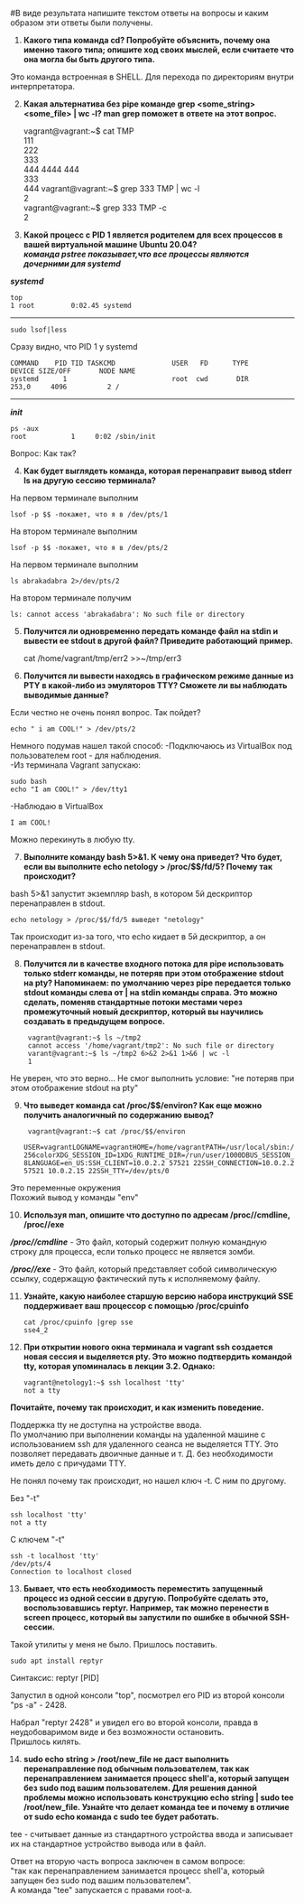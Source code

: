 #В виде результата напишите текстом ответы на вопросы и каким образом эти ответы были получены. 

1. **Какого типа команда cd? Попробуйте объяснить, почему она именно такого типа; опишите ход своих мыслей, если считаете что она могла бы быть другого типа.**  

 Это команда встроенная в SHELL. Для перехода по директориям внутри интерпретатора.

2. **Какая альтернатива без pipe команде grep <some_string> <some_file> | wc -l? man grep поможет в ответе на этот вопрос.**     
   
   
    vagrant@vagrant:~$ cat TMP  
    111  
    222  
    333  
    444 4444 444  
    333  
    444
    vagrant@vagrant:~$ grep 333 TMP | wc -l   
    2  
    vagrant@vagrant:~$ grep 333 TMP -c  
    2  

3. **Какой процесс с PID 1 является родителем для всех процессов в вашей виртуальной машине Ubuntu 20.04?**  
***команда pstree показывает,что все процессы являются дочерними для systemd***
  

***systemd***  

    top  
    1 root         0:02.45 systemd
----------------------------------
	sudo lsof|less
Сразу видно, что PID 1 у systemd  

	COMMAND    PID TID TASKCMD              USER   FD      TYPE             DEVICE SIZE/OFF       NODE NAME
	systemd      1                          root  cwd       DIR              253,0     4096          2 /
--------------------------------
***init***  

	ps -aux
	root           1     0:02 /sbin/init

Вопрос: Как так?  

4. **Как будет выглядеть команда, которая перенаправит вывод stderr ls на другую сессию терминала?**  

На первом терминале выполним  

    lsof -p $$ -покажет, что я в /dev/pts/1
На втором терминале выполним  

	lsof -p $$ -покажет, что я в /dev/pts/2
На первом терминале выполним  

	ls abrakadabra 2>/dev/pts/2
На втором терминале получим  

	ls: cannot access 'abrakadabra': No such file or directory  

5. **Получится ли одновременно передать команде файл на stdin и вывести ее stdout в другой файл? Приведите работающий пример.**  
  

    cat /home/vagrant/tmp/err2 >>~/tmp/err3  

6. **Получится ли вывести находясь в графическом режиме данные из PTY в какой-либо из эмуляторов TTY? Сможете ли вы наблюдать выводимые данные?**  
  
Если честно не очень понял вопрос. Так пойдет?  

	echo " i am COOL!" > /dev/pts/2  

Немного подумав нашел такой способ:
-Подключаюсь из VirtualBox под пользователем root - для наблюдения.  
-Из терминала Vagrant запускаю: 

	sudo bash
	echo "I am COOL!" > /dev/tty1  

-Наблюдаю в VirtualBox  

	I am COOL!  
Можно перекинуть в любую tty.  

7. **Выполните команду bash 5>&1. К чему она приведет? Что будет, если вы выполните echo netology > /proc/$$/fd/5? Почему так происходит?**  

bash 5>&1 запустит экземпляр bash, в котором 5й дескриптор перенаправлен в stdout.  

    echo netology > /proc/$$/fd/5 выведет "netology"  

Так происходит из-за того, что echo кидает в 5й дескриптор, а он перенаправлен в stdout.  
  
8. **Получится ли в качестве входного потока для pipe использовать только stderr команды, не потеряв при этом отображение stdout на pty? Напоминаем: по умолчанию через pipe передается только stdout команды слева от | на stdin команды справа. Это можно сделать, поменяв стандартные потоки местами через промежуточный новый дескриптор, который вы научились создавать в предыдущем вопросе.**  
    


        vagrant@vagrant:~$ ls ~/tmp2  
        cannot access '/home/vagrant/tmp2': No such file or directory  
        varant@vagrant:~$ ls ~/tmp2 6>&2 2>&1 1>&6 | wc -l  
        1  
Не уверен, что это верно... Не смог выполнить условие: "не потеряв при этом отображение stdout на pty"  

9. **Что выведет команда cat /proc/$$/environ? Как еще можно получить аналогичный по содержанию вывод?**  
  
  
        vagrant@vagrant:~$ cat /proc/$$/environ  
        USER=vagrantLOGNAME=vagrantHOME=/home/vagrantPATH=/usr/local/sbin:/usr/local/bin:/usr/sbin:/usr/bin:/sbin:/bin:/usr/games:/usr/local/games:/snap/binSHELL=/bin/bashTERM=xterm-256colorXDG_SESSION_ID=1XDG_RUNTIME_DIR=/run/user/1000DBUS_SESSION_BUS_ADDRESS=unix:path=/run/user/1000/busXDG_SESSION_TYPE=ttyXDG_SESSION_CLASS=userMOTD_SHOWN=pamLANG=en_US.UTF-8LANGUAGE=en_US:SSH_CLIENT=10.0.2.2 57521 22SSH_CONNECTION=10.0.2.2 57521 10.0.2.15 22SSH_TTY=/dev/pts/0  

Это переменные окружения  
Похожий вывод у команды "env"  
  
10. **Используя man, опишите что доступно по адресам /proc/<PID>/cmdline, /proc/<PID>/exe**  
  
***/proc/<PID>/cmdline*** - Это файл, который содержит полную командную строку для процесса, если только процесс не является зомби.  

***/proc/<PID>/exe*** - Это файл, который представляет собой символическую ссылку, содержащую фактический путь к исполняемому файлу.  
  
11. **Узнайте, какую наиболее старшую версию набора инструкций SSE поддерживает ваш процессор с помощью /proc/cpuinfo**  
  

        cat /proc/cpuinfo |grep sse  
        sse4_2  
   
12. **При открытии нового окна терминала и vagrant ssh создается новая сессия и выделяется pty. Это можно подтвердить командой tty, которая упоминалась в лекции 3.2. Однако:**  
  

        vagrant@netology1:~$ ssh localhost 'tty'
        not a tty  
**Почитайте, почему так происходит, и как изменить поведение.**  
  
Поддержка tty не доступна на устройстве ввода.  
По умолчанию при выполнении команды на удаленной машине с использованием ssh для удаленного сеанса не выделяется TTY. Это позволяет передавать двоичные данные и т. Д. без необходимости иметь дело с причудами TTY.  

Не понял почему так происходит, но нашел ключ -t. С ним по другому.  

Без "-t"  
  
    ssh localhost 'tty'
	not a tty  

С ключем "-t"  
  
    ssh -t localhost 'tty'
	/dev/pts/4
	Connection to localhost closed  
  
13. **Бывает, что есть необходимость переместить запущенный процесс из одной сессии в другую. Попробуйте сделать это, воспользовавшись reptyr. Например, так можно перенести в screen процесс, который вы запустили по ошибке в обычной SSH-сессии.**  
  
Такой утилиты у меня не было. Пришлось поставить.  

	sudo apt install reptyr  

Синтаксис: reptyr [PID]

Запустил в одной консоли "top", посмотрел его PID из второй консоли  
"ps -a" - 2428.  

Набрал "reptyr 2428" и увидел его во второй консоли, правда в неудобоваримом виде и без возможности остановить.  
Пришлось килять.  
  
14. **sudo echo string > /root/new_file не даст выполнить перенаправление под обычным пользователем, так как перенаправлением занимается процесс shell'а, который запущен без sudo под вашим пользователем. Для решения данной проблемы можно использовать конструкцию echo string | sudo tee /root/new_file. Узнайте что делает команда tee и почему в отличие от sudo echo команда с sudo tee будет работать.**  
   
tee - считывает данные из стандартного устройства ввода и записывает их на стандартное устройство вывода или в файл.  

Ответ на вторую часть вопроса заключен в самом вопросе:  
"так как перенаправлением занимается процесс shell'а, который запущен без sudo под вашим пользователем".  
А команда "tee" запускается с правами root-а.



